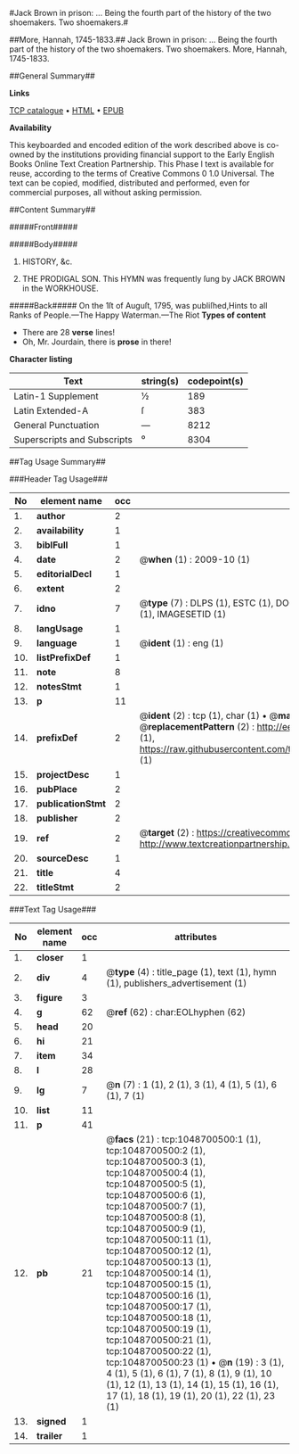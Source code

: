 #Jack Brown in prison: ... Being the fourth part of the history of the two shoemakers. Two shoemakers.#

##More, Hannah, 1745-1833.##
Jack Brown in prison: ... Being the fourth part of the history of the two shoemakers.
Two shoemakers.
More, Hannah, 1745-1833.

##General Summary##

**Links**

[TCP catalogue](http://www.ota.ox.ac.uk/tcp/)  • 
[HTML](http://tei.it.ox.ac.uk/tcp/Texts-HTML/free/004/004799447.html)  • 
[EPUB](http://tei.it.ox.ac.uk/tcp/Texts-EPUB/free/004/004799447.epub)

**Availability**

This keyboarded and encoded edition of the
	       work described above is co-owned by the institutions
	       providing financial support to the Early English Books
	       Online Text Creation Partnership. This Phase I text is
	       available for reuse, according to the terms of Creative
	       Commons 0 1.0 Universal. The text can be copied,
	       modified, distributed and performed, even for
	       commercial purposes, all without asking permission.


##Content Summary##

#####Front#####

#####Body#####

1. HISTORY, &c.

1. THE PRODIGAL SON. This HYMN was frequently ſung by JACK BROWN in the WORKHOUSE.

#####Back#####
On the 1ſt of Auguſt, 1795, was publiſhed,Hints to all Ranks of People.—The Happy Waterman.—The Riot
**Types of content**

  * There are 28 **verse** lines!
  * Oh, Mr. Jourdain, there is **prose** in there!

**Character listing**


|Text|string(s)|codepoint(s)|
|---|---|---|
|Latin-1 Supplement|½|189|
|Latin Extended-A|ſ|383|
|General Punctuation|—|8212|
|Superscripts             and Subscripts|⁰|8304|

##Tag Usage Summary##

###Header Tag Usage###

|No|element name|occ|attributes|
|---|---|---|---|
|1.|__author__|2||
|2.|__availability__|1||
|3.|__biblFull__|1||
|4.|__date__|2| @__when__ (1) : 2009-10 (1)|
|5.|__editorialDecl__|1||
|6.|__extent__|2||
|7.|__idno__|7| @__type__ (7) : DLPS (1), ESTC (1), DOCNO (1), TCP (1), GALEDOCNO (1), CONTENTSET (1), IMAGESETID (1)|
|8.|__langUsage__|1||
|9.|__language__|1| @__ident__ (1) : eng (1)|
|10.|__listPrefixDef__|1||
|11.|__note__|8||
|12.|__notesStmt__|1||
|13.|__p__|11||
|14.|__prefixDef__|2| @__ident__ (2) : tcp (1), char (1)  •  @__matchPattern__ (2) : ([0-9\-]+):([0-9IVX]+) (1), (.+) (1)  •  @__replacementPattern__ (2) : http://eebo.chadwyck.com/downloadtiff?vid=$1&page=$2 (1), https://raw.githubusercontent.com/textcreationpartnership/Texts/master/tcpchars.xml#$1 (1)|
|15.|__projectDesc__|1||
|16.|__pubPlace__|2||
|17.|__publicationStmt__|2||
|18.|__publisher__|2||
|19.|__ref__|2| @__target__ (2) : https://creativecommons.org/publicdomain/zero/1.0/ (1), http://www.textcreationpartnership.org/docs/. (1)|
|20.|__sourceDesc__|1||
|21.|__title__|4||
|22.|__titleStmt__|2||


###Text Tag Usage###

|No|element name|occ|attributes|
|---|---|---|---|
|1.|__closer__|1||
|2.|__div__|4| @__type__ (4) : title_page (1), text (1), hymn (1), publishers_advertisement (1)|
|3.|__figure__|3||
|4.|__g__|62| @__ref__ (62) : char:EOLhyphen (62)|
|5.|__head__|20||
|6.|__hi__|21||
|7.|__item__|34||
|8.|__l__|28||
|9.|__lg__|7| @__n__ (7) : 1 (1), 2 (1), 3 (1), 4 (1), 5 (1), 6 (1), 7 (1)|
|10.|__list__|11||
|11.|__p__|41||
|12.|__pb__|21| @__facs__ (21) : tcp:1048700500:1 (1), tcp:1048700500:2 (1), tcp:1048700500:3 (1), tcp:1048700500:4 (1), tcp:1048700500:5 (1), tcp:1048700500:6 (1), tcp:1048700500:7 (1), tcp:1048700500:8 (1), tcp:1048700500:9 (1), tcp:1048700500:11 (1), tcp:1048700500:12 (1), tcp:1048700500:13 (1), tcp:1048700500:14 (1), tcp:1048700500:15 (1), tcp:1048700500:16 (1), tcp:1048700500:17 (1), tcp:1048700500:18 (1), tcp:1048700500:19 (1), tcp:1048700500:21 (1), tcp:1048700500:22 (1), tcp:1048700500:23 (1)  •  @__n__ (19) : 3 (1), 4 (1), 5 (1), 6 (1), 7 (1), 8 (1), 9 (1), 10 (1), 12 (1), 13 (1), 14 (1), 15 (1), 16 (1), 17 (1), 18 (1), 19 (1), 20 (1), 22 (1), 23 (1)|
|13.|__signed__|1||
|14.|__trailer__|1||
